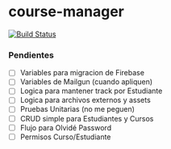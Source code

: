 # course-manager

[![Build Status](https://travis-ci.org/neftalyluis/deployment.svg?branch=master)](https://travis-ci.org/neftalyluis/deployment)

### Pendientes

- [ ] Variables para migracion de Firebase
- [ ] Variables de Mailgun (cuando apliquen)
- [ ] Logica para mantener track por Estudiante
- [ ] Logica para archivos externos y assets
- [ ] Pruebas Unitarias (no me peguen)
- [ ] CRUD simple para Estudiantes y Cursos
- [ ] Flujo para Olvidé Password
- [ ] Permisos Curso/Estudiante